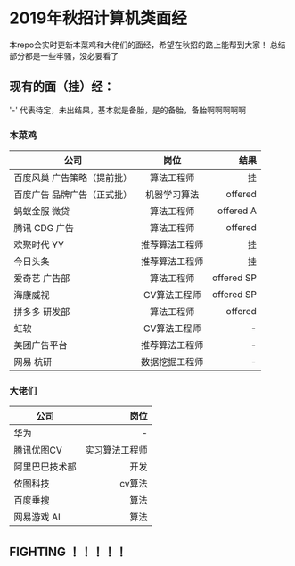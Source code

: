# 2019年秋招计算机类面经

本repo会实时更新本菜鸡和大佬们的面经，希望在秋招的路上能帮到大家！
总结部分都是一些牢骚，没必要看了
## 现有的面（挂）经：
'-' 代表待定，未出结果，基本就是备胎，是的备胎，备胎啊啊啊啊啊
### 本菜鸡
| 公司 | 岗位 | 结果 | 
| - | :-: | -: | 
| 百度风巢 广告策略（提前批） | 算法工程师 | 挂 | 
| 百度广告 品牌广告（正式批）| 机器学习算法 | offered |
| 蚂蚁金服 微贷 | 算法工程师 | offered A|
| 腾讯 CDG 广告 | 算法工程师 | offered |
| 欢聚时代 YY | 推荐算法工程师 | 挂 |
| 今日头条 | 推荐算法工程师 | 挂 |
| 爱奇艺 广告部 | 算法工程师| offered SP|
| 海康威视 | CV算法工程师 | offered SP|
| 拼多多 研发部 | 算法工程师 | offered |
| 虹软 | CV算法工程师 | - |
| 美团广告平台 | 推荐算法工程师 | - |
| 网易 杭研 | 数据挖掘工程师 | - |

### 大佬们
| 公司 | 岗位 |  
| - | -: | 
| 华为 | -| 
| 腾讯优图CV | 实习算法工程师 |  
| 阿里巴巴技术部 | 开发 | 
| 依图科技 | cv算法 | 
| 百度垂搜 | 算法 | 
| 网易游戏 AI| 算法 | 

## FIGHTING ！！！！！




